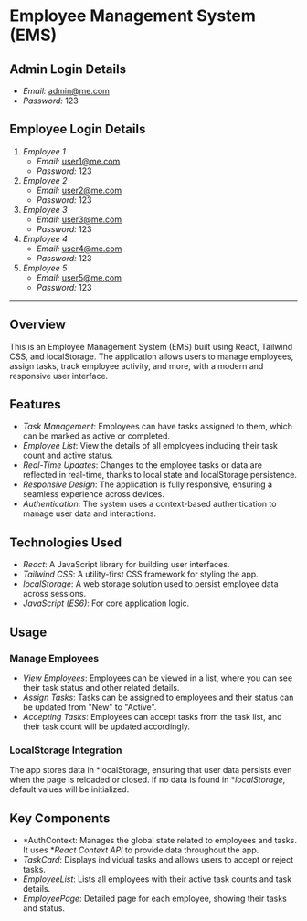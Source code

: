 # Employee Management System (EMS)

## Admin Login Details
- *Email:* admin@me.com
- *Password:* 123

## Employee Login Details
1. *Employee 1*
   - *Email:* user1@me.com
   - *Password:* 123
2. *Employee 2*
   - *Email:* user2@me.com
   - *Password:* 123
3. *Employee 3*
   - *Email:* user3@me.com
   - *Password:* 123
4. *Employee 4*
   - *Email:* user4@me.com
   - *Password:* 123
5. *Employee 5*
   - *Email:* user5@me.com
   - *Password:* 123

---

## Overview
This is an Employee Management System (EMS) built using React, Tailwind CSS, and localStorage. The application allows users to manage employees, assign tasks, track employee activity, and more, with a modern and responsive user interface.

## Features
- *Task Management*: Employees can have tasks assigned to them, which can be marked as active or completed.
- *Employee List*: View the details of all employees including their task count and active status.
- *Real-Time Updates*: Changes to the employee tasks or data are reflected in real-time, thanks to local state and localStorage persistence.
- *Responsive Design*: The application is fully responsive, ensuring a seamless experience across devices.
- *Authentication*: The system uses a context-based authentication to manage user data and interactions.

## Technologies Used
- *React*: A JavaScript library for building user interfaces.
- *Tailwind CSS*: A utility-first CSS framework for styling the app.
- *localStorage*: A web storage solution used to persist employee data across sessions.
- *JavaScript (ES6)*: For core application logic.

## Usage

### Manage Employees
- *View Employees*: Employees can be viewed in a list, where you can see their task status and other related details.
- *Assign Tasks*: Tasks can be assigned to employees and their status can be updated from "New" to "Active".
- *Accepting Tasks*: Employees can accept tasks from the task list, and their task count will be updated accordingly.

### LocalStorage Integration
The app stores data in *localStorage, ensuring that user data persists even when the page is reloaded or closed. If no data is found in **localStorage*, default values will be initialized.

## Key Components
- *AuthContext: Manages the global state related to employees and tasks. It uses **React Context API* to provide data throughout the app.
- *TaskCard*: Displays individual tasks and allows users to accept or reject tasks.
- *EmployeeList*: Lists all employees with their active task counts and task details.
- *EmployeePage*: Detailed page for each employee, showing their tasks and status.